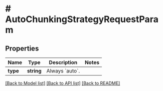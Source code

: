 # # AutoChunkingStrategyRequestParam

## Properties

Name | Type | Description | Notes
------------ | ------------- | ------------- | -------------
**type** | **string** | Always &#x60;auto&#x60;. |

[[Back to Model list]](../../README.md#models) [[Back to API list]](../../README.md#endpoints) [[Back to README]](../../README.md)
